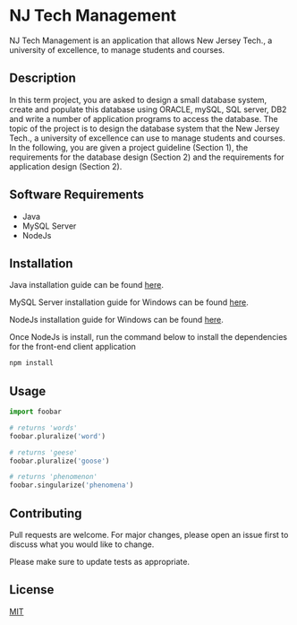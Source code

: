 # NJ Tech Management

NJ Tech Management is an application that allows New Jersey Tech., a university of excellence, to manage students and courses.

## Description
In this term project, you are asked to design a small database system, create and populate this database using ORACLE, mySQL, SQL server, DB2 and write a number of application programs to access the database. The topic of the project is to design the database system that the New Jersey Tech., a university of excellence can use to manage students and courses. In the following, you are given a project guideline (Section 1), the requirements for the database design (Section 2) and the requirements for application design (Section 2).

## Software Requirements
* Java
* MySQL Server
* NodeJs

## Installation

Java installation guide can be found [here](https://java.com/en/download/help/download_options.html).

MySQL Server installation guide for Windows can be found [here](https://dev.mysql.com/doc/mysql-installation-excerpt/5.7/en/).

NodeJs installation guide for Windows can be found [here](https://nodejs.org/en/download).

Once NodeJs is install, run the command below to install the dependencies for the front-end client application

```bash
npm install
```

## Usage

```python
import foobar

# returns 'words'
foobar.pluralize('word')

# returns 'geese'
foobar.pluralize('goose')

# returns 'phenomenon'
foobar.singularize('phenomena')
```

## Contributing
Pull requests are welcome. For major changes, please open an issue first to discuss what you would like to change.

Please make sure to update tests as appropriate.

## License
[MIT](https://choosealicense.com/licenses/mit/)